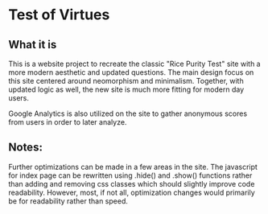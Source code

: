 # Test of Virtues

## What it is
This is a website project to recreate the classic "Rice Purity Test" site with a more modern aesthetic and updated questions.
The main design focus on this site centered around neomorphism and minimalism. Together, with updated logic as well, the new
site is much more fitting for modern day users. 

Google Analytics is also utilized on the site to gather anonymous scores from users in order to later analyze.

## Notes:
Further optimizations can be made in a few areas in the site. The javascript for index page can be rewritten using .hide() and
.show() functions rather than adding and removing css classes which should slightly improve code readability. However, most, if 
not all, optimization changes would primarily be for readability rather than speed.
